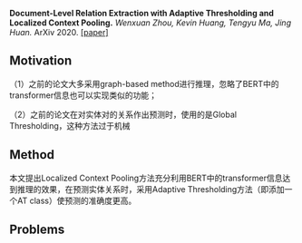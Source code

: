 **Document-Level Relation Extraction with Adaptive Thresholding and Localized Context Pooling.**
_Wenxuan Zhou, Kevin Huang, Tengyu Ma, Jing Huan._
ArXiv 2020.
[[paper]](https://arxiv.org/abs/2010.11304)

## Motivation

（1）之前的论文大多采用graph-based method进行推理，忽略了BERT中的transformer信息也可以实现类似的功能；

（2）之前的论文在对实体对的关系作出预测时，使用的是Global Thresholding，这种方法过于机械

## Method

本文提出Localized Context Pooling方法充分利用BERT中的transformer信息达到推理的效果，在预测实体关系时，采用Adaptive Thresholding方法（即添加一个AT class）使预测的准确度更高。

## Problems

